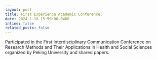 ```yaml
---
layout: post
title: First Experience Academic Conference.
date: 2024-1-18 15:59:00-0400
inline: false
related_posts: false
---
```


Participated in the First Interdisciplinary Communication Conference on Research Methods and Their Applications in Health and Social Sciences organized by Peking University and shared papers. 
